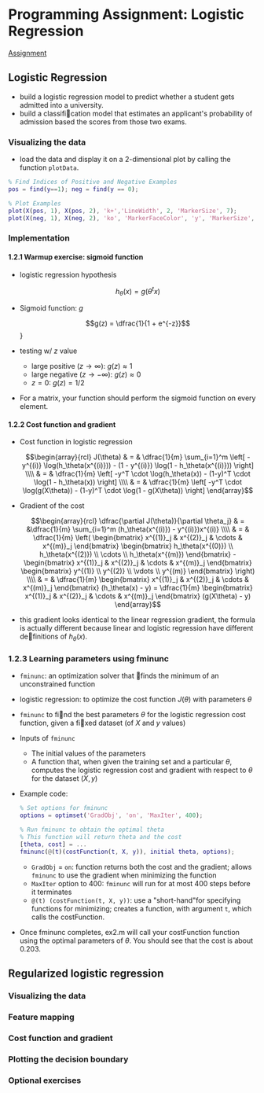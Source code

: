 # Programming Assignment: Logistic Regression

[Assignment](http://s3.amazonaws.com/spark-public/ml/exercises/on-demand/machine-learning-ex2.zip)

## Logistic Regression

+ build a logistic regression model to predict whether a student gets admitted into a university.
+ build a classification model that estimates an applicant's probability of admission based the scores from those two exams.

### Visualizing the data

+ load the data and display it on a 2-dimensional plot by calling the function `plotData`.

```matlab
% Find Indices of Positive and Negative Examples
pos = find(y==1); neg = find(y == 0);

% Plot Examples
plot(X(pos, 1), X(pos, 2), 'k+','LineWidth', 2, 'MarkerSize', 7);
plot(X(neg, 1), X(neg, 2), 'ko', 'MarkerFaceColor', 'y', 'MarkerSize', 7);
```


### Implementation

#### 1.2.1 Warmup exercise: sigmoid function

+ logistic regression hypothesis

  $$h_\theta(x) = g(\theta^tx)$$

+ Sigmoid function: $g$

  $$g(z) = \dfrac{1}{1 + e^{-z}}$$}

+ testing w/ $z$ value
  + large positive ($z \rightarrow \infty$): $g(z) \approx 1$
  + large negative ($z \rightarrow -\infty$): $g(z) \approx 0$
  + $z = 0$: $g(z) = 1/2$

+ For a matrix, your function should perform the sigmoid function on every element.


#### 1.2.2 Cost function and gradient

+ Cost function in logistic regression

  $$\begin{array}{rcl} J(\theta) & = & \dfrac{1}{m} \sum_{i=1}^m \left[ -y^{(i)} \log(h_\theta(x^{(i)})) - (1 - y^{(i)}) \log(1 - h_\theta(x^{(i)})) \right] \\\\ & = &  \dfrac{1}{m} \left[ -y^T \cdot \log(h_\theta(x)) - (1-y)^T \cdot \log(1 - h_\theta(x)) \right] \\\\ & = & \dfrac{1}{m} \left[ -y^T \cdot \log(g(X\theta)) - (1-y)^T \cdot \log(1 - g(X\theta)) \right] \end{array}$$

+ Gradient of the cost

  $$\begin{array}{rcl} \dfrac{\partial J(\theta)}{\partial \theta_j} & = &\dfrac{1}{m} \sum_{i=1}^m (h_\theta(x^{(i)}) - y^{(i)})x^{(i)} \\\\ & = & \dfrac{1}{m} \left( \begin{bmatrix} x^{(1)}_j & x^{(2)}_j & \cdots & x^{(m)}_j \end{bmatrix} \begin{bmatrix} h_\theta(x^{(0)}) \\ h_\theta(x^{(2)}) \\ \cdots \\ h_\theta(x^{(m)}) \end{bmatrix} - \begin{bmatrix} x^{(1)}_j & x^{(2)}_j & \cdots & x^{(m)}_j \end{bmatrix} \begin{bmatrix}  y^{(1)} \\ y^{(2)} \\ \vdots \\ y^{(m)} \end{bmatrix} \right) \\\\ & = & \dfrac{1}{m} \begin{bmatrix} x^{(1)}_j & x^{(2)}_j & \cdots & x^{(m)}_j \end{bmatrix} (h_\theta(x) - y) = \dfrac{1}{m} \begin{bmatrix} x^{(1)}_j & x^{(2)}_j & \cdots & x^{(m)}_j \end{bmatrix} (g(X\theta) - y) \end{array}$$

+ this gradient looks identical to the linear regression gradient, the formula is actually different because linear and logistic regression have different definitions of $h_\theta(x)$.

### 1.2.3 Learning parameters using fminunc

+ `fminunc`: an optimization solver that finds the minimum of an unconstrained function

+ logistic regression: to optimize the cost function $J(\theta)$ with parameters $\theta$

+ `fminunc` to find the best parameters $\theta$ for the logistic regression cost function, given a fixed dataset (of $X$ and $y$ values)

+ Inputs of `fminunc`
  + The initial values of the parameters
  + A function that, when given the training set and a particular $\theta$, computes the logistic regression cost and gradient with respect to $\theta$ for the dataset $(X, y)$

+ Example code:

  ```matlab
  % Set options for fminunc
  options = optimset('GradObj', 'on', 'MaxIter', 400);

  % Run fminunc to obtain the optimal theta
  % This function will return theta and the cost
  [theta, cost] = ...
  fminunc(@(t)(costFunction(t, X, y)), initial theta, options);
  ```

  + `GradObj` = `on`: function returns both the cost and the gradient; allows `fminunc` to use the gradient when minimizing the function
  + `MaxIter` option to 400: `fminunc` will run for at most 400 steps before it terminates
  + `@(t) (costFunction(t, X, y))`: use a "short-hand"for specifying functions for minimizing; creates a function, with argument `t`, which calls the costFunction.

+ Once fminunc completes, ex2.m will call your costFunction function using the optimal parameters of $\theta$. You should see that the cost is about 0.203.



## Regularized logistic regression



### Visualizing the data



### Feature mapping



### Cost function and gradient



### Plotting the decision boundary



### Optional exercises




